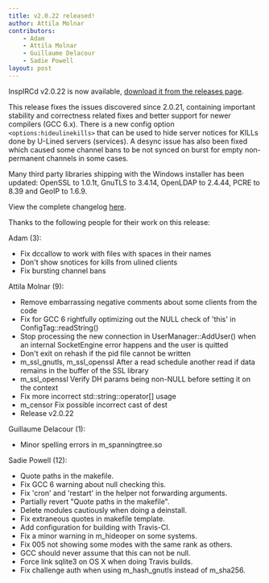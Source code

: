 ```yaml
---
title: v2.0.22 released!
author: Attila Molnar
contributors:
    - Adam 
    - Attila Molnar
    - Guillaume Delacour
    - Sadie Powell
layout: post
---
```


InspIRCd v2.0.22 is now available, [download it from the releases page](https://github.com/inspircd/inspircd/releases).


This release fixes the issues discovered since 2.0.21, containing important stability and correctness related fixes and better support for newer compilers (GCC 6.x). There is a new config option `<options:hideulinekills>` that can be used to hide server notices for KILLs done by U-Lined servers (services). A desync issue has also been fixed which caused some channel bans to be not synced on burst for empty non-permanent channels in some cases.

<!--more-->

Many third party libraries shipping with the Windows installer has been updated: OpenSSL to 1.0.1t, GnuTLS to 3.4.14, OpenLDAP to 2.4.44, PCRE to 8.39 and GeoIP to 1.6.9.

View the complete changelog [here](https://github.com/inspircd/inspircd/compare/v2.0.21...v2.0.22).

Thanks to the following people for their work on this release:

Adam (3):

  - Fix dccallow to work with files with spaces in their names
  - Don't show snotices for kills from ulined clients
  - Fix bursting channel bans

Attila Molnar (9):

  - Remove embarrassing negative comments about some clients from the code
  - Fix for GCC 6 rightfully optimizing out the NULL check of 'this' in ConfigTag::readString()
  - Stop processing the new connection in UserManager::AddUser() when an internal SocketEngine error happens and the user is quitted
  - Don't exit on rehash if the pid file cannot be written
  - m_ssl_gnutls, m_ssl_openssl After a read schedule another read if data remains in the buffer of the SSL library
  - m_ssl_openssl Verify DH params being non-NULL before setting it on the context
  - Fix more incorrect std::string::operator[] usage
  - m_censor Fix possible incorrect cast of dest
  - Release v2.0.22

Guillaume Delacour (1):

  - Minor spelling errors in m_spanningtree.so

Sadie Powell (12):

  - Quote paths in the makefile.
  - Fix GCC 6 warning about null checking this.
  - Fix 'cron' and 'restart' in the helper not forwarding arguments.
  - Partially revert "Quote paths in the makefile".
  - Delete modules cautiously when doing a deinstall.
  - Fix extraneous quotes in makefile template.
  - Add configuration for building with Travis-CI.
  - Fix a minor warning in m_hideoper on some systems.
  - Fix 005 not showing some modes with the same rank as others.
  - GCC should never assume that this can not be null.
  - Force link sqlite3 on OS X when doing Travis builds.
  - Fix challenge auth when using m_hash_gnutls instead of m_sha256.
